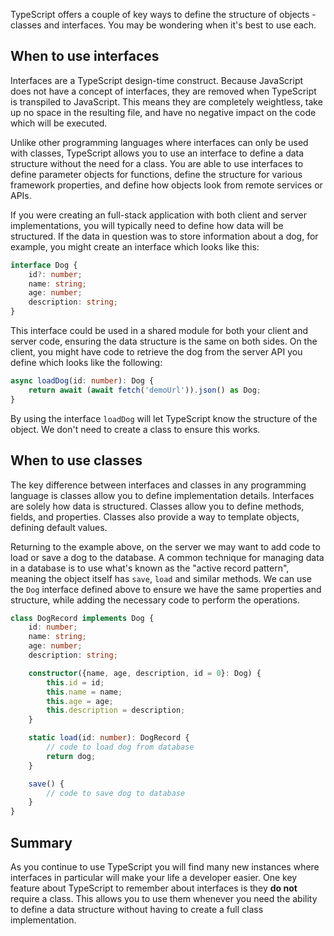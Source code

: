 TypeScript offers a couple of key ways to define the structure of objects - classes and interfaces. You may be wondering when it's best to use each.

## When to use interfaces

Interfaces are a TypeScript design-time construct. Because JavaScript does not have a concept of interfaces, they are removed when TypeScript is transpiled to JavaScript. This means they are completely weightless, take up no space in the resulting file, and have no negative impact on the code which will be executed.

Unlike other programming languages where interfaces can only be used with classes, TypeScript allows you to use an interface to define a data structure without the need for a class. You are able to use interfaces to define parameter objects for functions, define the structure for various framework properties, and define how objects look from remote services or APIs.

If you were creating an full-stack application with both client and server implementations, you will typically need to define how data will be structured. If the data in question was to store information about a dog, for example, you might create an interface which looks like this:

```typescript
interface Dog {
    id?: number;
    name: string;
    age: number;
    description: string;
}
```

This interface could be used in a shared module for both your client and server code, ensuring the data structure is the same on both sides. On the client, you might have code to retrieve the dog from the server API you define which looks like the following:

```typescript
async loadDog(id: number): Dog {
    return await (await fetch('demoUrl')).json() as Dog;
}
```

By using the interface `loadDog` will let TypeScript know the structure of the object. We don't need to create a class to ensure this works.

## When to use classes

The key difference between interfaces and classes in any programming language is classes allow you to define implementation details. Interfaces are solely how data is structured. Classes allow you to define methods, fields, and properties. Classes also provide a way to template objects, defining default values.

Returning to the example above, on the server we may want to add code to load or save a dog to the database. A common technique for managing data in a database is to use what's known as the "active record pattern", meaning the object itself has `save`, `load` and similar methods. We can use the `Dog` interface defined above to ensure we have the same properties and structure, while adding the necessary code to perform the operations.

```typescript
class DogRecord implements Dog {
    id: number;
    name: string;
    age: number;
    description: string;

    constructor({name, age, description, id = 0}: Dog) {
        this.id = id;
        this.name = name;
        this.age = age;
        this.description = description;
    }

    static load(id: number): DogRecord {
        // code to load dog from database
        return dog;
    }

    save() {
        // code to save dog to database
    }
}
```

## Summary

As you continue to use TypeScript you will find many new instances where interfaces in particular will make your life a developer easier. One key feature about TypeScript to remember about interfaces is they **do not** require a class. This allows you to use them whenever you need the ability to define a data structure without having to create a full class implementation.
